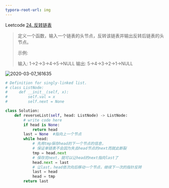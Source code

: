 ```yaml
---
typora-root-url: img
---
```




Leetcode [24. 反转链表](https://leetcode-cn.com/problems/fan-zhuan-lian-biao-lcof/)

> 定义一个函数，输入一个链表的头节点，反转该链表并输出反转后链表的头节点。
>
> 示例:
>
> 输入: 1->2->3->4->5->NULL
> 输出: 5->4->3->2->1->NULL

![2020-03-07_161635](/2020-03-07_161635.png)

```python
# Definition for singly-linked list.
# class ListNode:
#     def __init__(self, x):
#         self.val = x
#         self.next = None

class Solution:
    def reverseList(self, head: ListNode) -> ListNode:
        # write code here
        if head is None:
            return head
        last = None  #指向上一个节点
        while head:
            # 先用tmp保存head的下一个节点的信息，
            # 保证单链表不会因为失去head节点的next而就此断裂
            tmp = head.next
            # 保存完next，就可以让head的next指向last了
            head.next = last
            # 让last，head依次向后移动一个节点，继续下一次的指针反转
            last = head
            head = tmp
        return last
```



